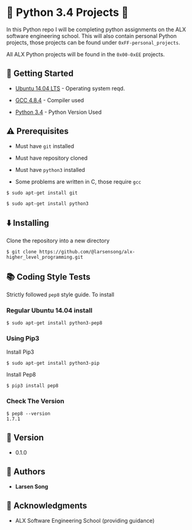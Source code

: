 # :ocean: Python 3.4 Projects :ocean:

In this Python repo I will be completing python assignments on the ALX software engineering school. This will also contain personal Python projects, those projects can be found under <code>0xFF-personal_projects</code>. 

All ALX Python projects will be found in the <code>0x00-0xEE</code> projects.

## :running: Getting Started

* [Ubuntu 14.04 LTS](http://releases.ubuntu.com/14.04/) - Operating system reqd.

* [GCC 4.8.4](https://gcc.gnu.org/gcc-4.8/) - Compiler used

* [Python 3.4](https://www.python.org/download/releases/3.4.0/) - Python Version Used

## :warning: Prerequisites

* Must have `git` installed

* Must have repository cloned

* Must have `python3` installed

* Some problems are written in C, those require `gcc`

```
$ sudo apt-get install git
```

```
$ sudo apt-get install python3
```


## :arrow_down: Installing

Clone the repository into a new directory

```
$ git clone https://github.com/@larsensong/alx-higher_level_programming.git
```
## :books: Coding Style Tests

Strictly followed `pep8` style guide. To install

### Regular Ubuntu 14.04 install

```
$ sudo apt-get install python3-pep8
```

### Using Pip3

Install Pip3

```
$ sudo apt-get install python3-pip
```

Install Pep8

```
$ pip3 install pep8
```

### Check The Version

```
$ pep8 --version
1.7.1
```

## :pencil: Version

* 0.1.0


## :blue_book: Authors
* **Larsen Song**

## :mega: Acknowledgments

* ALX Software  Engineering School (providing guidance)
